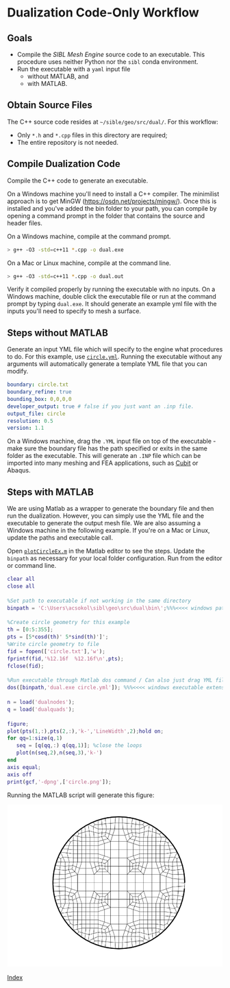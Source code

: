 # Dualization Code-Only Workflow

## Goals

* Compile the *SIBL Mesh Engine* source code to an executable. This procedure uses neither Python nor the `sibl` conda environment.
* Run the executable with a `yaml` input file
  * without MATLAB, and
  * with MATLAB.

## Obtain Source Files

The C++ source code resides at `~/sible/geo/src/dual/`.  For this workflow:

* Only `*.h` and `*.cpp` files in this directory are required;
* The entire repository is not needed.

## Compile Dualization Code

Compile the C++ code to generate an executable. 

On a Windows machine you'll need to install a C++ compiler. The minimilist approach is to get MinGW (https://osdn.net/projects/mingw/). Once this is installed and you've added the bin folder to your path, you can compile by opening a command prompt in the folder that contains the source and header files.

On a Windows machine, compile at the command prompt.
```bash 
> g++ -O3 -std=c++11 *.cpp -o dual.exe
```  

On a Mac or Linux machine, compile at the command line.
```bash 
> g++ -O3 -std=c++11 *.cpp -o dual.out
```  

Verify it compiled properly by running the executable with no inputs. On a Windows machine, double click the executable file or run at the command prompt by typing `dual.exe`. It should generate an example yml file with the inputs you'll need to specify to mesh a surface.

## Steps without MATLAB

Generate an input YML file which will specify to the engine what procedures to do. For this example, use [`circle.yml`](circle.yml). Running the executable without any arguments will automatically generate a template YML file that you can modify.

```yml
boundary: circle.txt
boundary_refine: true
bounding_box: 0,0,0,0
developer_output: true # false if you just want an .inp file.
output_file: circle
resolution: 0.5
version: 1.1
```

On a Windows machine, drag the `.YML` input file on top of the executable - make sure the boundary file has the path specified or exits in the same folder as the executable. This will generate an `.INP` file which can be imported into many meshing and FEA applications, such as [Cubit](https://cubit.sandia.gov/) or Abaqus.

## Steps with MATLAB

We are using Matlab as a wrapper to generate the boundary file and then run the dualization. However, you can simply use the YML file and the executable to generate the output mesh file. We are also assuming a Windows machine in the following example. If you're on a Mac or Linux, update the paths and executable call.

Open [`plotCircleEx.m`](plotCircleEx.m) in the Matlab editor to see the steps.  Update the `binpath` as necessary for your local folder configuration.  Run from the editor or command line.

```Matlab
clear all
close all

%Set path to executable if not working in the same directory
binpath = 'C:\Users\acsokol\sibl\geo\src\dual\bin\';%%%<<<< windows path, modify as needed

%Create circle geometry for this example
th = [0:5:355];
pts = [5*cosd(th)' 5*sind(th)']';
%Write circle geometry to file
fid = fopen(['circle.txt'],'w');
fprintf(fid,'%12.16f  %12.16f\n',pts);
fclose(fid);

%Run executable through Matlab dos command / Can also just drag YML file onto executable or run from command prompt
dos([binpath,'dual.exe circle.yml']); %%%<<<< windows executable extension .exe, modify as needed

n = load('dualnodes');
q = load('dualquads');

figure;
plot(pts(1,:),pts(2,:),'k-','LineWidth',2);hold on;
for qq=1:size(q,1)
   seq = [q(qq,:) q(qq,1)]; %close the loops
   plot(n(seq,2),n(seq,3),'k-')
end
axis equal;
axis off
print(gcf,'-dpng',['circle.png']);
```

Running the MATLAB script will generate this figure:

![circle_boundary](fig/circle.png)

[Index](README.md)
